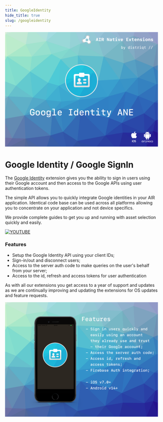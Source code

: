 ```yaml
---
title: GoogleIdentity
hide_title: true
slug: /googleidentity
---
```


![](images/hero.png)

# Google Identity / Google SignIn

The [Google Identity](http://airnativeextensions.com/extension/com.distriqt.GoogleIdentity) extension 
gives you the ability to sign in users using their Google account and then access to the Google APIs 
using user authentication tokens.

The simple API allows you to quickly integrate Google identities in your AIR application. Identical 
code base can be used across all platforms allowing you to concentrate on your application and not 
device specifics.

We provide complete guides to get you up and running with asset selection quickly and easily.

[![YOUTUBE](https://img.youtube.com/vi/-26DGO_E1ds/0.jpg)](https://www.youtube.com/watch?v=-26DGO_E1ds)

### Features

- Setup the Google Identity API using your client IDs;
- Sign-in/out and disconnect users;
- Access to the server auth code to make queries on the user's behalf from your server;
- Access to the id, refresh and access tokens for user authentication

As with all our extensions you get access to a year of support and updates as we are continually 
improving and updating the extensions for OS updates and feature requests.


![](images/promo.png)